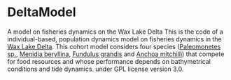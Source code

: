 # DeltaModel
A model on fisheries dynamics on the Wax Lake Delta
This is the code of a individual-based, population dynamics model on fisheries dynamics in the [Wax Lake Delta](http://en.wikipedia.org/wiki/Wax_Lake). This cohort model considers four species ([Paleomonetes sp.](http://en.wikipedia.org/wiki/Palaemonetes), [Menidia beryllina](http://en.wikipedia.org/wiki/Inland_silverside), [Fundulus grandis](http://en.wikipedia.org/wiki/Gulf_killifish) and [Anchoa mitchilli](http://en.wikipedia.org/wiki/Anchoa_mitchilli)) that compete for food resources and whose performance depends on bathymetrical conditions and tide dynamics. under GPL license version 3.0.
